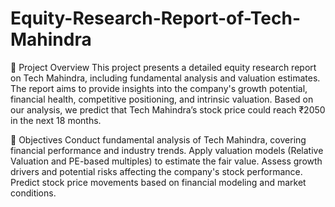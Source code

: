 # Equity-Research-Report-of-Tech-Mahindra

📌 Project Overview
This project presents a detailed equity research report on Tech Mahindra, including fundamental analysis and valuation estimates. The report aims to provide insights into the company's growth potential, financial health, competitive positioning, and intrinsic valuation. Based on our analysis, we predict that Tech Mahindra’s stock price could reach ₹2050 in the next 18 months.

🎯 Objectives
Conduct fundamental analysis of Tech Mahindra, covering financial performance and industry trends.
Apply valuation models (Relative Valuation and PE-based multiples) to estimate the fair value.
Assess growth drivers and potential risks affecting the company's stock performance.
Predict stock price movements based on financial modeling and market conditions.
